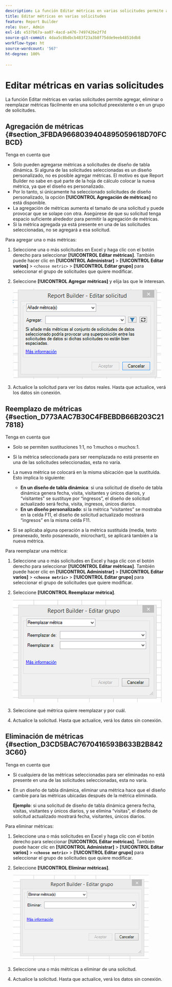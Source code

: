 ```yaml
---
description: La función Editar métricas en varias solicitudes permite agregar, eliminar o reemplazar métricas fácilmente en una solicitud preexistente o en un grupo de solicitudes.
title: Editar métricas en varias solicitudes
feature: Report Builder
role: User, Admin
exl-id: e537b67a-aa07-4acd-a476-7497426e2f7d
source-git-commit: 4daa5c8bdbcb483f23a3b8f75dde9eeb48516db8
workflow-type: ht
source-wordcount: '567'
ht-degree: 100%

---
```


# Editar métricas en varias solicitudes

La función Editar métricas en varias solicitudes permite agregar, eliminar o reemplazar métricas fácilmente en una solicitud preexistente o en un grupo de solicitudes.

## Agregación de métricas {#section_3FBDA9668039404895059618D70FCBCD}

Tenga en cuenta que

* Solo pueden agregarse métricas a solicitudes de diseño de tabla dinámica. Si alguna de las solicitudes seleccionadas es un diseño personalizado, no es posible agregar métricas. El motivo es que Report Builder no sabe en qué parte de la hoja de cálculo colocar la nueva métrica, ya que el diseño es personalizado.
* Por lo tanto, si únicamente ha seleccionado solicitudes de diseño personalizado, la opción **[!UICONTROL Agregación de métricas]** no está disponible.
* La agregación de métricas aumenta el tamaño de una solicitud y puede provocar que se solape con otra. Asegúrese de que su solicitud tenga espacio suficiente alrededor para permitir la agregación de métricas.
* Si la métrica agregada ya está presente en una de las solicitudes seleccionadas, no se agregará a esa solicitud.

Para agregar una o más métricas:

1. Seleccione una o más solicitudes en Excel y haga clic con el botón derecho para seleccionar **[!UICONTROL Editar métricas]**. También puede hacer clic en **[!UICONTROL Administrar]** > **[!UICONTROL Editar varios]** > `<choose metric>` > **[!UICONTROL Editar grupo]** para seleccionar el grupo de solicitudes que quiere modificar.
1. Seleccione **[!UICONTROL Agregar métricas]** y elija las que le interesan.

   ![](assets/add_metric.png)

1. Actualice la solicitud para ver los datos reales. Hasta que actualice, verá los datos sin conexión.

## Reemplazo de métricas {#section_D773AAC7B30C4FBEBDB66B203C217818}

Tenga en cuenta que

* Solo se permiten sustituciones 1:1, no 1:muchos o muchos:1.
* Si la métrica seleccionada para ser reemplazada no está presente en una de las solicitudes seleccionadas, esta no varía.
* La nueva métrica se colocará en la misma ubicación que la sustituida. Esto implica lo siguiente:

   * **En un diseño de tabla dinámica**: si una solicitud de diseño de tabla dinámica genera fecha, visita, visitantes y únicos diarios, y “visitantes” se sustituye por “ingresos”, el diseño de solicitud actualizado será fecha, visita, ingresos, únicos diarios.
   * **En un diseño personalizado**: si la métrica “visitantes” se mostraba en la celda F11, el diseño de solicitud actualizado mostrará “ingresos” en la misma celda F11.

* Si se aplicaba alguna operación a la métrica sustituida (media, texto preanexado, texto posanexado, microchart), se aplicará también a la nueva métrica.

Para reemplazar una métrica:

1. Seleccione una o más solicitudes en Excel y haga clic con el botón derecho para seleccionar **[!UICONTROL Editar métricas]**. También puede hacer clic en **[!UICONTROL Administrar]** > **[!UICONTROL Editar varios]** > **`<choose metric>`** > **[!UICONTROL Editar grupo]** para seleccionar el grupo de solicitudes que quiere modificar.

1. Seleccione **[!UICONTROL Reemplazar métrica]**.

   ![](assets/replace_metric.png)

1. Seleccione qué métrica quiere reemplazar y por cuál.
1. Actualice la solicitud. Hasta que actualice, verá los datos sin conexión.

## Eliminación de métricas {#section_D3CD5BAC7670416593B633B2B8423C60}

Tenga en cuenta que

* Si cualquiera de las métricas seleccionadas para ser eliminadas no está presente en una de las solicitudes seleccionadas, esta no varía.
* En un diseño de tabla dinámica, eliminar una métrica hace que el diseño cambie para las métricas ubicadas después de la métrica eliminada.

   **Ejemplo**: si una solicitud de diseño de tabla dinámica genera fecha, visitas, visitantes y únicos diarios, y se elimina “visitas”, el diseño de solicitud actualizado mostrará fecha, visitantes, únicos diarios.

Para eliminar métricas:

1. Seleccione una o más solicitudes en Excel y haga clic con el botón derecho para seleccionar **[!UICONTROL Editar métricas]**. También puede hacer clic en **[!UICONTROL Administrar]** > **[!UICONTROL Editar varios]** > **`<choose metric>`** > **[!UICONTROL Editar grupo]** para seleccionar el grupo de solicitudes que quiere modificar.

1. Seleccione **[!UICONTROL Eliminar métricas]**.

   ![](assets/remove_metric.png)

1. Seleccione una o más métricas a eliminar de una solicitud.
1. Actualice la solicitud. Hasta que actualice, verá los datos sin conexión.
